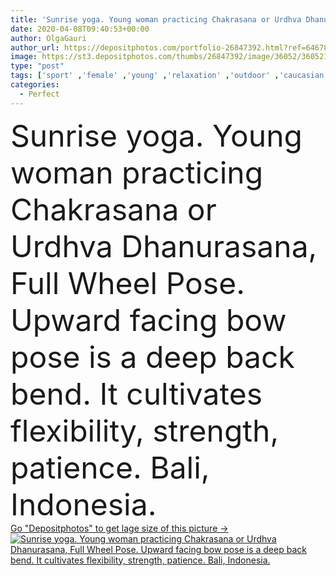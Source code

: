 ```yaml
---
title: 'Sunrise yoga. Young woman practicing Chakrasana or Urdhva Dhanurasana, Full Wheel Pose. Upward facing bow pose is a deep back bend. It cultivates flexibility, strength, patience. Bali, Indonesia.'
date: 2020-04-08T09:40:53+00:00
author: OlgaGauri
author_url: https://depositphotos.com/portfolio-26847392.html?ref=64678756
image: https://st3.depositphotos.com/thumbs/26847392/image/36052/360521550/api_thumb_450.jpg?forcejpeg=true
type: "post"
tags: ['sport' ,'female' ,'young' ,'relaxation' ,'outdoor' ,'caucasian' ,'health' ,'life' ,'wellbeing' ,'sunrise' ,'pose' ,'strong' ,'active' ,'woman' ,'lifestyle' ,'balance' ,'body' ,'fit' ,'fitness' ,'gymnastics' ,'exercise' ,'tranquility' ,'wheel' ,'harmony' ,'peaceful' ,'spirituality' ,'wellness' ,'mind' ,'spine' ,'yoga' ,'Stretching' ,'zen' ,'practice' ,'flexibility' ,'hatha' ,'asana' ,'bali' ,'retreat' ,'copy space' ,'Healthy Lifestyle' ,'backbend' ,'work out' ,'perfect body' ,'ocean view' ,'full wheel pose' ,'Yoga Pose' ,'self care' ,'upward facing bow' ,'yoga retreat' ,'flexible spine' ]
categories: 
  - Perfect
---
```

<div aling="center">
            <font size="60"> Sunrise yoga. Young woman practicing Chakrasana or Urdhva Dhanurasana, Full Wheel Pose. Upward facing bow pose is a deep back bend. It cultivates flexibility, strength, patience. Bali, Indonesia.</font>   
</div>
<div>
    <a href='https://st3.depositphotos.com/thumbs/26847392/image/36052/360521550/api_thumb_450.jpg?forcejpeg=true?ref=64678756' target=_blank > Go "Depositphotos" to get lage size of this picture ->
        <img href='https://st3.depositphotos.com/thumbs/26847392/image/36052/360521550/api_thumb_450.jpg?forcejpeg=true?ref=64678756' src='https://st3.depositphotos.com/26847392/36052/i/950/depositphotos_360521550-stock-photo-sunrise-yoga-young-woman-practicing.jpg?forcejpeg=true' alt='Sunrise yoga. Young woman practicing Chakrasana or Urdhva Dhanurasana, Full Wheel Pose. Upward facing bow pose is a deep back bend. It cultivates flexibility, strength, patience. Bali, Indonesia.' >
    </a>
</div>
